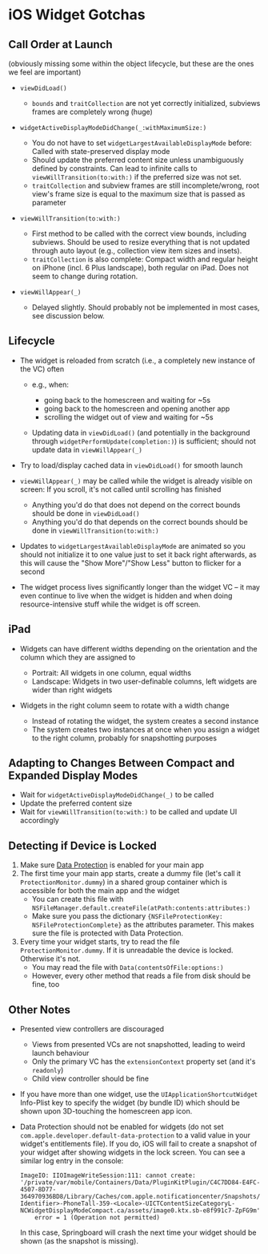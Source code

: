 # iOS Widget Gotchas

## Call Order at Launch

(obviously missing some within the object lifecycle, but these are the ones we feel are important)

* `viewDidLoad()`
	
	* `bounds` and `traitCollection` are not yet correctly initialized, subviews frames are completely wrong (huge)

* `widgetActiveDisplayModeDidChange(_:withMaximumSize:)`
	
	* You do not have to set `widgetLargestAvailableDisplayMode` before: Called with state-preserved display mode
	* Should update the preferred content size unless unambiguously defined by constraints. Can lead to infinite calls to `viewWillTransition(to:with:)` if the preferred size was not set.
	* `traitCollection` and subview frames are still incomplete/wrong, root view's frame size is equal to the maximum size that is passed as parameter
	
* `viewWillTransition(to:with:)`
	
	* First method to be called with the correct view bounds, including subviews. Should be used to resize everything that is not updated through auto layout (e.g., collection view item sizes and insets).
	* `traitCollection` is also complete: Compact width and regular height on iPhone (incl. 6 Plus landscape), both regular on iPad. Does not seem to change during rotation.
	
* `viewWillAppear(_)`
	* Delayed slightly. Should probably not be implemented in most cases, see discussion below.

## Lifecycle

* The widget is reloaded from scratch (i.e., a completely new instance of the VC) often
	* e.g., when:
		* going back to the homescreen and waiting for ~5s
		* going back to the homescreen and opening another app
		* scrolling the widget out of view and waiting for ~5s
		
	* Updating data in `viewDidLoad()` (and potentially in the background through `widgetPerformUpdate(completion:)`) is sufficient; should not update data in `viewWillAppear(_)`
	
* Try to load/display cached data in `viewDidLoad()` for smooth launch
	
* `viewWillAppear(_)` may be called while the widget is already visible on screen: If you scroll, it's not called until scrolling has finished
	* Anything you'd do that does not depend on the correct bounds should be done in `viewDidLoad()`
	* Anything you'd do that depends on the correct bounds should be done in `viewWillTransition(to:with:)`

* Updates to `widgetLargestAvailableDisplayMode` are animated so you should not initialize it to one value just to set it back right afterwards, as this will cause the "Show More"/"Show Less" button to flicker for a second 

* The widget process lives significantly longer than the widget VC – it may even continue to live when the widget is hidden and when doing resource-intensive stuff while the widget is off screen.

## iPad

* Widgets can have different widths depending on the orientation and the column which they are assigned to
	* Portrait: All widgets in one column, equal widths
	* Landscape: Widgets in two user-definable columns, left widgets are wider than right widgets
	
* Widgets in the right column seem to rotate with a width change
	* Instead of rotating the widget, the system creates a second instance
	* The system creates two instances at once when you assign a widget to the right column, probably for snapshotting purposes
	
## Adapting to Changes Between Compact and Expanded Display Modes

* Wait for `widgetActiveDisplayModeDidChange(_)` to be called
* Update the preferred content size
* Wait for `viewWillTransition(to:with:)` to be called and update UI accordingly

## Detecting if Device is Locked

1. Make sure [Data Protection](https://developer.apple.com/library/content/documentation/IDEs/Conceptual/AppDistributionGuide/AddingCapabilities/AddingCapabilities.html#//apple_ref/doc/uid/TP40012582-CH26-SW30) is enabled for your main app
2. The first time your main app starts, create a dummy file (let's call it `ProtectionMonitor.dummy`) in a shared group container which is accessible for both the main app and the widget
	* You can create this file with `NSFileManager.default.createFile(atPath:contents:attributes:)`
	* Make sure you pass the dictionary `{NSFileProtectionKey: NSFileProtectionComplete}` as the attributes parameter. This makes sure the file is protected with Data Protection.
3. Every time your widget starts, try to read the file `ProtectionMonitor.dummy`. If it is unreadable the device is locked. Otherwise it's not. 
	* You may read the file with `Data(contentsOfFile:options:)`
	* However, every other method that reads a file from disk should be fine, too

## Other Notes

* Presented view controllers are discouraged
	* Views from presented VCs are not snapshotted, leading to weird launch behaviour
	* Only the primary VC has the `extensionContext` property set (and it's `readonly`)
	* Child view controller should be fine

* If you have more than one widget, use the `UIApplicationShortcutWidget` Info-Plist key to specify the widget (by bundle ID) which should be shown upon 3D-touching the homescreen app icon.

* Data Protection should not be enabled for widgets (do not set `com.apple.developer.default-data-protection` to a valid value in your widget's entitlements file). If you do, iOS will fail to create a snapshot of your widget after showing widgets in the lock screen. You can see a similar log entry in the console:
	```
	ImageIO: IIOImageWriteSession:111: cannot create: '/private/var/mobile/Containers/Data/PluginKitPlugin/C4C7DD84-E4FC-4507-8D77-364970936BD8/Library/Caches/com.apple.notificationcenter/Snapshots/<Widget-Identifier>-PhoneTall-359-<Locale>-UICTContentSizeCategoryL-NCWidgetDisplayModeCompact.ca/assets/image0.ktx.sb-e8f991c7-ZpFG9m'
		error = 1 (Operation not permitted)
	```
	In this case, Springboard will crash the next time your widget should be shown (as the snapshot is missing).
